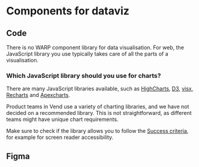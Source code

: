 # Components for dataviz

## Code

There is no WARP component library for data visualisation. For web, the JavaScript library you use typically takes care of all the parts of a visualisation.

### Which JavaScript library should you use for charts?
There are many JavaScript libraries available, such as [HighCharts](https://www.highcharts.com), [D3](https://d3js.org/), [visx](https://airbnb.io/visx/), [Recharts](https://recharts.org/) and [Apexcharts](https://apexcharts.com/). 

Product teams in Vend use a variety of charting libraries, and we have not decided on a recommended library. This is not straightforward, as different teams might have unique chart requirements.

Make sure to check if the library allows you to follow the [Success criteria](/foundations/data-visualization/success-criteria/), for example for screen reader accessibility.

## Figma

